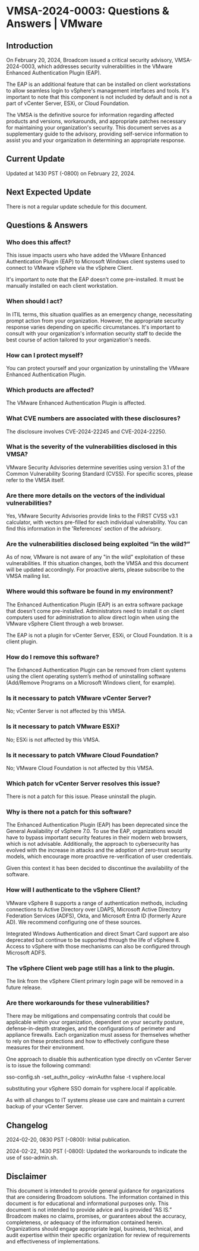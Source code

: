 # VMSA-2024-0003: Questions & Answers | VMware
Introduction
------------

On February 20, 2024, Broadcom issued a critical security advisory, VMSA-2024-0003, which addresses security vulnerabilities in the VMware Enhanced Authentication Plugin (EAP).

The EAP is an additional feature that can be installed on client workstations to allow seamless login to vSphere's management interfaces and tools. It's important to note that this component is not included by default and is not a part of vCenter Server, ESXi, or Cloud Foundation.

The VMSA is the definitive source for information regarding affected products and versions, workarounds, and appropriate patches necessary for maintaining your organization's security. This document serves as a supplementary guide to the advisory, providing self-service information to assist you and your organization in determining an appropriate response.

Current Update
--------------

Updated at 1430 PST (-0800) on February 22, 2024.

Next Expected Update
--------------------

There is not a regular update schedule for this document.

Questions & Answers
-------------------

### Who does this affect?

This issue impacts users who have added the VMware Enhanced Authentication Plugin (EAP) to Microsoft Windows client systems used to connect to VMware vSphere via the vSphere Client.

It's important to note that the EAP doesn't come pre-installed. It must be manually installed on each client workstation.

### When should I act?

In ITIL terms, this situation qualifies as an emergency change, necessitating prompt action from your organization. However, the appropriate security response varies depending on specific circumstances. It's important to consult with your organization's information security staff to decide the best course of action tailored to your organization's needs.

### How can I protect myself?

You can protect yourself and your organization by uninstalling the VMware Enhanced Authentication Plugin.

### Which products are affected?

The VMware Enhanced Authentication Plugin is affected.

### What CVE numbers are associated with these disclosures?

The disclosure involves CVE-2024-22245 and CVE-2024-22250.

### What is the severity of the vulnerabilities disclosed in this VMSA?

VMware Security Advisories determine severities using version 3.1 of the Common Vulnerability Scoring Standard (CVSS). For specific scores, please refer to the VMSA itself.

### Are there more details on the vectors of the individual vulnerabilities?

Yes, VMware Security Advisories provide links to the FIRST CVSS v3.1 calculator, with vectors pre-filled for each individual vulnerability. You can find this information in the 'References' section of the advisory.

### Are the vulnerabilities disclosed being exploited “in the wild?”

As of now, VMware is not aware of any "in the wild" exploitation of these vulnerabilities. If this situation changes, both the VMSA and this document will be updated accordingly. For proactive alerts, please subscribe to the VMSA mailing list.

### Where would this software be found in my environment?

The Enhanced Authentication Plugin (EAP) is an extra software package that doesn't come pre-installed. Administrators need to install it on client computers used for administration to allow direct login when using the VMware vSphere Client through a web browser.

The EAP is not a plugin for vCenter Server, ESXi, or Cloud Foundation. It is a client plugin.

### How do I remove this software?

The Enhanced Authentication Plugin can be removed from client systems using the client operating system’s method of uninstalling software (Add/Remove Programs on a Microsoft Windows client, for example).

### Is it necessary to patch VMware vCenter Server?

No; vCenter Server is not affected by this VMSA.

### Is it necessary to patch VMware ESXi?

No; ESXi is not affected by this VMSA.

### Is it necessary to patch VMware Cloud Foundation?

No; VMware Cloud Foundation is not affected by this VMSA.

### Which patch for vCenter Server resolves this issue?

There is not a patch for this issue. Please uninstall the plugin.

### Why is there not a patch for this software?

The Enhanced Authentication Plugin (EAP) has been deprecated since the General Availability of vSphere 7.0. To use the EAP, organizations would have to bypass important security features in their modern web browsers, which is not advisable. Additionally, the approach to cybersecurity has evolved with the increase in attacks and the adoption of zero-trust security models, which encourage more proactive re-verification of user credentials.

Given this context it has been decided to discontinue the availability of the software.

### How will I authenticate to the vSphere Client?

VMware vSphere 8 supports a range of authentication methods, including connections to Active Directory over LDAPS, Microsoft Active Directory Federation Services (ADFS), Okta, and Microsoft Entra ID (formerly Azure AD). We recommend configuring one of these sources.

Integrated Windows Authentication and direct Smart Card support are also deprecated but continue to be supported through the life of vSphere 8. Access to vSphere with those mechanisms can also be configured through Microsoft ADFS.

### The vSphere Client web page still has a link to the plugin.

The link from the vSphere Client primary login page will be removed in a future release.

### Are there workarounds for these vulnerabilities?

There may be mitigations and compensating controls that could be applicable within your organization, dependent on your security posture, defense-in-depth strategies, and the configurations of perimeter and appliance firewalls. Each organization must assess for themselves whether to rely on these protections and how to effectively configure these measures for their environment.

One approach to disable this authentication type directly on vCenter Server is to issue the following command:

sso-config.sh -set\_authn\_policy -winAuthn false -t vsphere.local

substituting your vSphere SSO domain for vsphere.local if applicable.

As with all changes to IT systems please use care and maintain a current backup of your vCenter Server.

Changelog
---------

2024-02-20, 0830 PST (-0800): Initial publication.

2024-02-22, 1430 PST (-0800): Updated the workarounds to indicate the use of sso-admin.sh.

Disclaimer
----------

This document is intended to provide general guidance for organizations that are considering Broadcom solutions. The information contained in this document is for educational and informational purposes only. This document is not intended to provide advice and is provided “AS IS.”  Broadcom makes no claims, promises, or guarantees about the accuracy, completeness, or adequacy of the information contained herein. Organizations should engage appropriate legal, business, technical, and audit expertise within their specific organization for review of requirements and effectiveness of implementations.